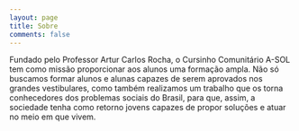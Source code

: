 ```yaml
---
layout: page
title: Sobre
comments: false
---
```


Fundado pelo Professor Artur Carlos Rocha, o Cursinho Comunitário A-SOL tem como missão proporcionar aos alunos uma formação ampla. Não só buscamos formar alunos e alunas capazes de serem aprovados nos grandes vestibulares, como também realizamos um trabalho que os torna conhecedores dos problemas sociais do Brasil, para que, assim, a sociedade tenha como retorno jovens capazes de propor soluções e atuar no meio em que vivem.
